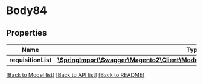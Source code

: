 # Body84

## Properties
Name | Type | Description | Notes
------------ | ------------- | ------------- | -------------
**requisitionList** | [**\SpringImport\Swagger\Magento2\Client\Model\RequisitionListDataRequisitionListInterface**](RequisitionListDataRequisitionListInterface.md) |  | 

[[Back to Model list]](../README.md#documentation-for-models) [[Back to API list]](../README.md#documentation-for-api-endpoints) [[Back to README]](../README.md)


